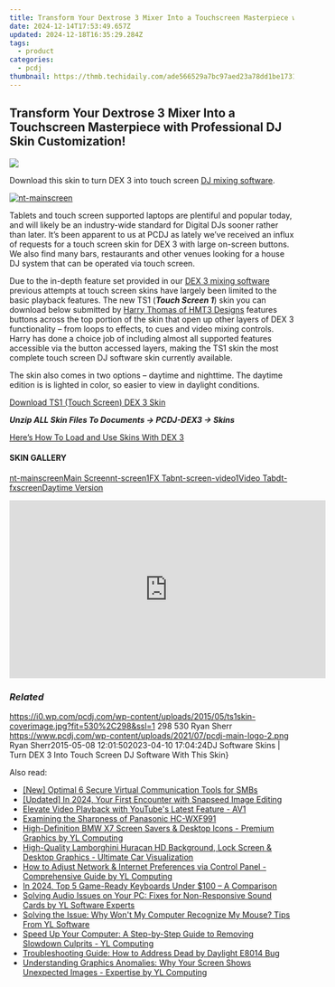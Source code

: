 ```yaml
---
title: Transform Your Dextrose 3 Mixer Into a Touchscreen Masterpiece with Professional DJ Skin Customization!
date: 2024-12-14T17:53:49.657Z
updated: 2024-12-18T16:35:29.284Z
tags:
  - product
categories:
  - pcdj
thumbnail: https://thmb.techidaily.com/ade566529a7bc97aed23a78dd1be17314340f234a16c9d2f0b2b465091d3ea91.jpg
---
```


## Transform Your Dextrose 3 Mixer Into a Touchscreen Masterpiece with Professional DJ Skin Customization!

[![](https://i0.wp.com/pcdj.com/wp-content/uploads/2015/05/ts1skin-coverimage.jpg?resize=530%2C298&ssl=1)](https://i0.wp.com/pcdj.com/wp-content/uploads/2015/05/ts1skin-coverimage.jpg?fit=530%2C298&ssl=1 "ts1skin-coverimage")

Download this skin to turn DEX 3 into touch screen [DJ mixing software](https://tools.techidaily.com/pcdj/products/).

[![](https://i2.wp.com/pcdj.com/wp-content/uploads/2015/05/nt-mainscreen.jpg?fit=300%2C169&ssl=1 "nt-mainscreen")](https://i2.wp.com/pcdj.com/wp-content/uploads/2015/05/nt-mainscreen.jpg?fit=1030%2C579&ssl=1)

Tablets and touch screen supported laptops are plentiful and popular today, and will likely be an industry-wide standard for Digital DJs sooner rather than later. It’s been apparent to us at PCDJ as lately we’ve received an influx of requests for a touch screen skin for DEX 3 with large on-screen buttons. We also find many bars, restaurants and other venues looking for a house DJ system that can be operated via touch screen.

Due to the in-depth feature set provided in our [DEX 3 mixing software](https://tools.techidaily.com/pcdj/products/) previous attempts at touch screen skins have largely been limited to the basic playback features. The new TS1 (**_Touch Screen 1_**) skin you can download below submitted by [Harry Thomas of HMT3 Designs](http://hmt3design.com/) features buttons across the top portion of the skin that open up other layers of DEX 3 functionality – from loops to effects, to cues and video mixing controls. Harry has done a choice job of including almost all supported features accessible via the button accessed layers, making the TS1 skin the most complete touch screen DJ software skin currently available.

The skin also comes in two options – daytime and nighttime. The daytime edition is is lighted in color, so easier to view in daylight conditions.

[Download TS1 (Touch Screen) DEX 3 Skin](https://pcdj.com/downloads/dex3/skins/DEX3-TS1-Night-and-Day-1600.zip)

_**Unzip ALL Skin Files To Documents -> PCDJ-DEX3 -> Skins**_ 

[Here’s How To Load and Use Skins With DEX 3](https://tools.techidaily.com/pcdj/products/)

#### SKIN GALLERY

[nt-mainscreenMain Screen](https://i2.wp.com/pcdj.com/wp-content/uploads/2015/05/nt-mainscreen.jpg?fit=1030%2C579&ssl=1 "nt-mainscreen")[nt-screen1FX Tab](https://i2.wp.com/pcdj.com/wp-content/uploads/2015/05/nt-screen1.jpg?fit=1030%2C562&ssl=1 "nt-screen1")[nt-screen-video1Video Tab](https://i0.wp.com/pcdj.com/wp-content/uploads/2015/05/nt-screen-video1.jpg?fit=1030%2C562&ssl=1 "nt-screen-video1")[dt-fxscreenDaytime Version](https://i1.wp.com/pcdj.com/wp-content/uploads/2015/05/dt-fxscreen.jpg?fit=1030%2C579&ssl=1 "dt-fxscreen")

<!-- affiliate ads begin -->
<iframe width="560" height="315" src="https://www.youtube.com/embed/NC0rdKEQ98o?si=HYgqC8CxF_WTO5if" title="YouTube video player" frameborder="0" allow="accelerometer; autoplay; clipboard-write; encrypted-media; gyroscope; picture-in-picture; web-share" referrerpolicy="strict-origin-when-cross-origin" allowfullscreen></iframe>
<!-- affiliate ads end -->

### _Related_

https://i0.wp.com/pcdj.com/wp-content/uploads/2015/05/ts1skin-coverimage.jpg?fit=530%2C298&ssl=1 298 530 Ryan Sherr https://www.pcdj.com/wp-content/uploads/2021/07/pcdj-main-logo-2.png Ryan Sherr2015-05-08 12:01:502023-04-10 17:04:24DJ Software Skins | Turn DEX 3 Into Touch Screen DJ Software With This Skin}

<ins class="adsbygoogle"
     style="display:block"
     data-ad-format="autorelaxed"
     data-ad-client="ca-pub-7571918770474297"
     data-ad-slot="1223367746"></ins>

<ins class="adsbygoogle"
     style="display:block"
     data-ad-client="ca-pub-7571918770474297"
     data-ad-slot="8358498916"
     data-ad-format="auto"
     data-full-width-responsive="true"></ins>

<span class="atpl-alsoreadstyle">Also read:</span>
<div><ul>
<li><a href="https://screen-capture.techidaily.com/new-optimal-6-secure-virtual-communication-tools-for-smbs/"><u>[New] Optimal 6 Secure Virtual Communication Tools for SMBs</u></a></li>
<li><a href="https://fox-links.techidaily.com/updated-in-2024-your-first-encounter-with-snapseed-image-editing/"><u>[Updated] In 2024, Your First Encounter with Snapseed Image Editing</u></a></li>
<li><a href="https://youtube-webster.techidaily.com/te-video-playback-with-youtubes-latest-feature-av1/"><u>Elevate Video Playback with YouTube's Latest Feature - AV1</u></a></li>
<li><a href="https://buynow-tips.techidaily.com/examining-the-sharpness-of-panasonic-hc-wxf991/"><u>Examining the Sharpness of Panasonic HC-WXF991</u></a></li>
<li><a href="https://win-brilliant.techidaily.com/high-definition-bmw-x7-screen-savers-and-desktop-icons-premium-graphics-by-yl-computing/"><u>High-Definition BMW X7 Screen Savers & Desktop Icons - Premium Graphics by YL Computing</u></a></li>
<li><a href="https://discover-bits.techidaily.com/high-quality-lamborghini-huracan-hd-background-lock-screen-and-desktop-graphics-ultimate-car-visualization/"><u>High-Quality Lamborghini Huracan HD Background, Lock Screen & Desktop Graphics - Ultimate Car Visualization</u></a></li>
<li><a href="https://discover-bits.techidaily.com/how-to-adjust-network-and-internet-preferences-via-control-panel-comprehensive-guide-by-yl-computing/"><u>How to Adjust Network & Internet Preferences via Control Panel - Comprehensive Guide by YL Computing</u></a></li>
<li><a href="https://screen-recording.techidaily.com/in-2024-top-5-game-ready-keyboards-under-100-a-comparison/"><u>In 2024, Top 5 Game-Ready Keyboards Under $100 – A Comparison</u></a></li>
<li><a href="https://discover-bits.techidaily.com/solving-audio-issues-on-your-pc-fixes-for-non-responsive-sound-cards-by-yl-software-experts/"><u>Solving Audio Issues on Your PC: Fixes for Non-Responsive Sound Cards by YL Software Experts</u></a></li>
<li><a href="https://discover-bits.techidaily.com/solving-the-issue-why-wont-my-computer-recognize-my-mouse-tips-from-yl-software/"><u>Solving the Issue: Why Won't My Computer Recognize My Mouse? Tips From YL Software</u></a></li>
<li><a href="https://discover-bits.techidaily.com/speed-up-your-computer-a-step-by-step-guide-to-removing-slowdown-culprits-yl-computing/"><u>Speed Up Your Computer: A Step-by-Step Guide to Removing Slowdown Culprits - YL Computing</u></a></li>
<li><a href="https://program-issues.techidaily.com/troubleshooting-guide-how-to-address-dead-by-daylight-e8014-bug/"><u>Troubleshooting Guide: How to Address Dead by Daylight E8014 Bug</u></a></li>
<li><a href="https://discover-bits.techidaily.com/understanding-graphics-anomalies-why-your-screen-shows-unexpected-images-expertise-by-yl-computing/"><u>Understanding Graphics Anomalies: Why Your Screen Shows Unexpected Images - Expertise by YL Computing</u></a></li>
</ul></div>

